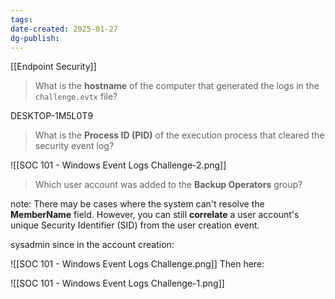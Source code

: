 ```yaml
---
tags: 
date-created: 2025-01-27
dg-publish:
---
```

[[Endpoint Security]]

> What is the **hostname** of the computer that generated the logs in the `challenge.evtx` file?

DESKTOP-1M5L0T9 

> What is the **Process ID (PID)** of the execution process that cleared the security event log?

![[SOC 101 - Windows Event Logs Challenge-2.png]]

> Which user account was added to the **Backup Operators** group?

note: There may be cases where the system can't resolve the **MemberName** field. However, you can still **correlate** a user account's unique Security Identifier (SID) from the user creation event.

sysadmin since in the account creation:

![[SOC 101 - Windows Event Logs Challenge.png]]
Then here:

![[SOC 101 - Windows Event Logs Challenge-1.png]]


